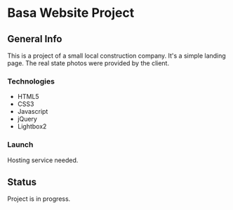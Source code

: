 # Basa Website Project

## General Info

This is a project of a small local construction company. It's a simple landing page. The real state photos were provided by the client.

### Technologies

- HTML5
- CSS3
- Javascript
- jQuery
- Lightbox2

### Launch

Hosting service needed.

## Status

Project is in progress.
